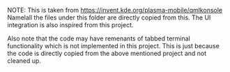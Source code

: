 NOTE: This is taken from https://invent.kde.org/plasma-mobile/qmlkonsole
Namelall the files under this folder are directly copied from this. The UI integration is also inspired from this project.

Also note that the code may have remenants of tabbed terminal functionality which is not implemented in this project.
This is just because the code is directly copied from the above mentioned project and not cleaned up.